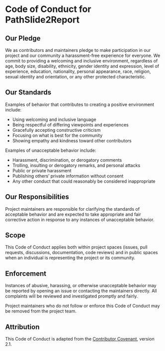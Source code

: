 # Code of Conduct for PathSlide2Report

## Our Pledge
We as contributors and maintainers pledge to make participation in our project and our community a harassment-free experience for everyone. We commit to providing a welcoming and inclusive environment, regardless of age, body size, disability, ethnicity, gender identity and expression, level of experience, education, nationality, personal appearance, race, religion, sexual identity and orientation, or any other protected characteristic.

## Our Standards
Examples of behavior that contributes to creating a positive environment include:
- Using welcoming and inclusive language
- Being respectful of differing viewpoints and experiences
- Gracefully accepting constructive criticism
- Focusing on what is best for the community
- Showing empathy and kindness toward other contributors

Examples of unacceptable behavior include:
- Harassment, discrimination, or derogatory comments
- Trolling, insulting or derogatory remarks, and personal attacks
- Public or private harassment
- Publishing others’ private information without consent
- Any other conduct that could reasonably be considered inappropriate

## Our Responsibilities
Project maintainers are responsible for clarifying the standards of acceptable behavior and are expected to take appropriate and fair corrective action in response to any instances of unacceptable behavior.

## Scope
This Code of Conduct applies both within project spaces (issues, pull requests, discussions, documentation, code reviews) and in public spaces when an individual is representing the project or its community.

## Enforcement
Instances of abusive, harassing, or otherwise unacceptable behavior may be reported by opening an issue or contacting the maintainers directly. All complaints will be reviewed and investigated promptly and fairly.

Project maintainers who do not follow or enforce this Code of Conduct may be removed from the project team.

## Attribution
This Code of Conduct is adapted from the [Contributor Covenant](https://www.contributor-covenant.org), version 2.1.
